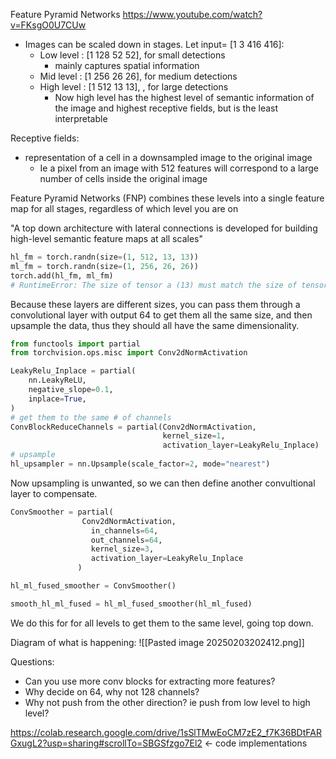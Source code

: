 Feature Pyramid Networks
https://www.youtube.com/watch?v=FKsgO0U7CUw
* Images can be scaled down in stages. Let input= \[1 3 416 416\]:
	* Low level : \[1 128 52 52\], for small detections
		* mainly captures spatial information
	* Mid level : \[1 256 26 26\], for medium detections
	* High level : \[1 512 13 13\], , for large detections
		* Now high level has the highest level of semantic information of the image and highest receptive fields, but is the least interpretable

Receptive fields:
* representation of a cell in a downsampled image to the original image
	* Ie a pixel from an image with 512 features will correspond to a large number of cells inside the original image

Feature Pyramid Networks (FNP) combines these levels into a single feature map for all stages, regardless of which level you are on

"A top down architecture with lateral connections is developed for building high-level semantic feature maps at all scales"

```python
hl_fm = torch.randn(size=(1, 512, 13, 13))
ml_fm = torch.randn(size=(1, 256, 26, 26))
torch.add(hl_fm, ml_fm)
# RuntimeError: The size of tensor a (13) must match the size of tensor b (26) at non-singleton dimension 3
```

Because these layers are different sizes, you can pass them through a convolutional layer with output 64 to get them all the same size, and then upsample the data, thus they should all have the same dimensionality.

```python
from functools import partial
from torchvision.ops.misc import Conv2dNormActivation

LeakyRelu_Inplace = partial(
    nn.LeakyReLU,
    negative_slope=0.1,
    inplace=True,
)
# get them to the same # of channels
ConvBlockReduceChannels = partial(Conv2dNormActivation, 
                                  kernel_size=1,
                                  activation_layer=LeakyRelu_Inplace)
# upsample
hl_upsampler = nn.Upsample(scale_factor=2, mode="nearest") 
```
Now upsampling is unwanted, so we can then define another convultional layer to compensate.
```python
ConvSmoother = partial(
                Conv2dNormActivation,
                  in_channels=64, 
                  out_channels=64, 
                  kernel_size=3, 
                  activation_layer=LeakyRelu_Inplace
               )

hl_ml_fused_smoother = ConvSmoother()

smooth_hl_ml_fused = hl_ml_fused_smoother(hl_ml_fused)
```
We do this for for all levels to get them to the same level, going top down.


Diagram of what is happening:
![[Pasted image 20250203202412.png]]

Questions:
* Can you use more conv blocks for extracting more features?
* Why decide on 64, why not 128 channels?
* Why not push from the other direction? ie push from low level to high level?


https://colab.research.google.com/drive/1sSlTMwEoCM7zE2_f7K36BDtFARGxugL2?usp=sharing#scrollTo=SBGSfzgo7El2 <- code implementations
